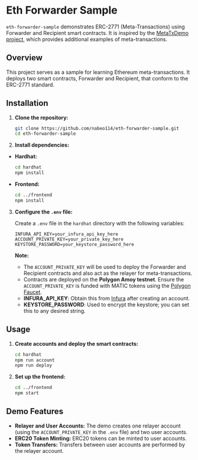 # Eth Forwarder Sample

`eth-forwarder-sample` demonstrates ERC-2771 (Meta-Transactions) using Forwarder and Recipient smart contracts. It is inspired by the [MetaTxDemo project](https://github.com/tnakagawa/metatxdemo/tree/main), which provides additional examples of meta-transactions.

## Overview

This project serves as a sample for learning Ethereum meta-transactions. It deploys two smart contracts, Forwarder and Recipient, that conform to the ERC-2771 standard.

## Installation

1. **Clone the repository:**

    ```bash
    git clone https://github.com/nabeo114/eth-forwarder-sample.git
    cd eth-forwarder-sample
    ```

2. **Install dependencies:**

- **Hardhat:**
  
    ```bash
    cd hardhat
    npm install
    ```

- **Frontend:**

    ```bash
    cd ../frontend
    npm install
    ```

3. **Configure the `.env` file:** 

    Create a `.env` file in the `hardhat` directory with the following variables:

    ```env
    INFURA_API_KEY=your_infura_api_key_here
    ACCOUNT_PRIVATE_KEY=your_private_key_here
    KEYSTORE_PASSWORD=your_keystore_password_here
    ```

    **Note:**
    - The `ACCOUNT_PRIVATE_KEY` will be used to deploy the Forwarder and Recipient contracts and also act as the relayer for meta-transactions.
    - Contracts are deployed on the **Polygon Amoy testnet**. Ensure the `ACCOUNT_PRIVATE_KEY` is funded with MATIC tokens using the [Polygon Faucet](https://faucet.polygon.technology/).
    - **INFURA_API_KEY**: Obtain this from [Infura](https://app.infura.io/) after creating an account.
    - **KEYSTORE_PASSWORD**: Used to encrypt the keystore; you can set this to any desired string.

## Usage

1. **Create accounts and deploy the smart contracts:**

    ```bash
    cd hardhat
    npm run account
    npm run deploy
    ```

2. **Set up the frontend:**

    ```bash
    cd ../frontend
    npm start
    ```

## Demo Features

- **Relayer and User Accounts:** The demo creates one relayer account (using the `ACCOUNT_PRIVATE_KEY` in the `.env` file) and two user accounts.
- **ERC20 Token Minting:** ERC20 tokens can be minted to user accounts.
- **Token Transfers:** Transfers between user accounts are performed by the relayer account.
